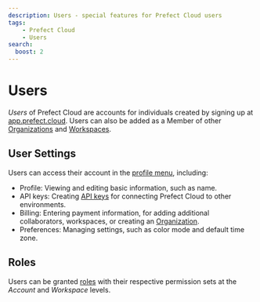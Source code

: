 ```yaml
---
description: Users - special features for Prefect Cloud users
tags:
    - Prefect Cloud
    - Users
search:
  boost: 2
---
```


# Users <span class="badge cloud"></span>

*Users* of Prefect Cloud are accounts for individuals created by signing up at [app.prefect.cloud](https://app.prefect.cloud). Users can also be added as a Member of other [Organizations](/cloud/organizations/) and [Workspaces](/cloud/workspaces/).

## User Settings
Users can access their account in the [profile menu](https://app.prefect.cloud/my/profile), including:

- Profile: Viewing and editing basic information, such as name.
- API keys: Creating [API keys](/cloud/users/api-keys/) for connecting Prefect Cloud to other environments.
- Billing: Entering payment information, for adding additional collaborators, workspaces, or creating an [Organization](/cloud/organizations/).
- Preferences: Managing settings, such as color mode and default time zone.

## Roles

Users can be granted [roles](/cloud/users/roles/) with their respective permission sets at the *Account* and *Workspace* levels. 

